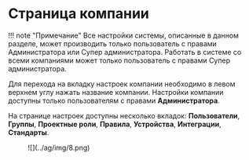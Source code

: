 # Страница компании

!!! note "Примечание"
    Все настройки системы, описанные в данном разделе, может производить только пользователь с правами Администратора или Супер администратора. Работать в системе со всеми компаниями может только пользователь с правами Супер администратора.

Для перехода на вкладку настроек компании необходимо в левом верхнем углу нажать название компании. Настройки компании доступны только пользователям с правами **Администратора**.

На странице настроек доступны несколько вкладок: **Пользователи**, **Группы**, **Проектные роли**, **Правила**, **Устройства**, **Интеграции**, **Стандарты**.
  
<figure markdown>![](../ag/img/8.png)</figure>